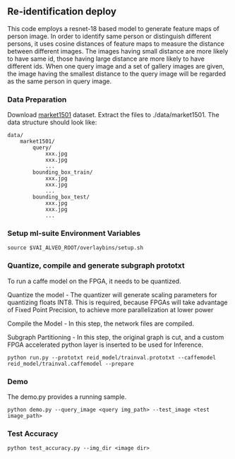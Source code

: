 ## Re-identification deploy
This code employs a resnet-18 based model to generate feature maps of person image. In order to identify same person or distinguish different persons, it uses cosine distances of feature maps to measure the distance between different images. The images having small distance are more likely to have same id, those having large distance are more likely to have different ids. When one query image and a set of gallery images are given, the image having the smallest distance to the query image will be regarded as the same person in query image. 


### Data Preparation
Download [market1501](http://liangzheng.org/Project/project_reid.html) dataset. Extract the files to ./data/market1501. The data structure should look like:
```
data/
    market1501/
        query/
            xxx.jpg   
            xxx.jpg   
            ...
        bounding_box_train/
            xxx.jpg   
            xxx.jpg   
            ...
        bounding_box_test/
            xxx.jpg   
            xxx.jpg   
            ...
```

### Setup ml-suite Environment Variables
```
source $VAI_ALVEO_ROOT/overlaybins/setup.sh
```

### Quantize, compile and generate subgraph prototxt
To run a caffe model on the FPGA, it needs to be quantized.

Quantize the model - The quantizer will generate scaling parameters for quantizing floats INT8. This is required, because FPGAs will take advantage of Fixed Point Precision, to achieve more parallelization at lower power

Compile the Model - In this step, the network files are compiled.

Subgraph Partitioning - In this step, the original graph is cut, and a custom FPGA accelerated python layer is inserted to be used for Inference.

```
python run.py --prototxt reid_model/trainval.prototxt --caffemodel reid_model/trainval.caffemodel --prepare
```

### Demo
The demo.py provides a running sample. 
```
python demo.py --query_image <query img_path> --test_image <test image_path> 
```


### Test Accuracy
```
python test_accuracy.py --img_dir <image dir>
```


